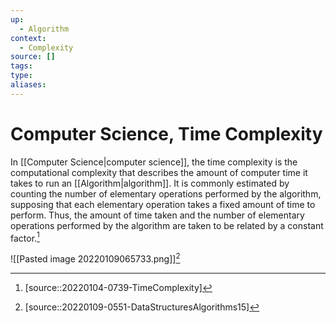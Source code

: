 ```yaml
---
up:
  - Algorithm
context:
  - Complexity
source: []
tags: 
type:
aliases:
---
```


# Computer Science, Time Complexity

In [[Computer Science|computer science]], the time complexity is the computational complexity that describes the amount of computer time it takes to run an [[Algorithm|algorithm]]. It is commonly estimated by counting the number of elementary operations performed by the algorithm, supposing that each elementary operation takes a fixed amount of time to perform. Thus, the amount of time taken and the number of elementary operations performed by the algorithm are taken to be related by a constant factor.[^1]

![[Pasted image 20220109065733.png]][^2]

[^1]: [source::20220104-0739-TimeComplexity]
[^2]: [source::20220109-0551-DataStructuresAlgorithms15]
